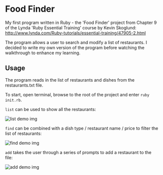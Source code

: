 Food Finder
===

My first program written in Ruby - the 'Food Finder' project from Chapter 9 of the Lynda 'Ruby Essential Training' course by Kevin Skoglund:
http://www.lynda.com/Ruby-tutorials/essential-training/47905-2.html

The program allows a user to search and modify a list of restaurants. I decided to write my own version of the program before watching the walkthrough to enhance my learning.

Usage
---
The program reads in the list of restaurants and dishes from the restaurants.txt file.

To start, open terminal, browse to the root of the project and enter ```ruby init.rb```.

`list` can be used to show all the restaurants:

![list demo img](http://i.imgur.com/iQAjrk6.png)

`find` can be combined with a dish type / restaurant name / price to filter the list of restaurants:

![find demo img](http://i.imgur.com/1BVlwBI.png)

`add` takes the user through a series of prompts to add a restaurant to the file:

![add demo img](http://i.imgur.com/drIUzD4.png)
